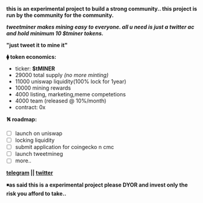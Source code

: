 

**this is an experimental project to build a strong community..
this project is run by the community for the community.**


***tweetminer makes mining easy to everyone.
all u need is just a twitter ac and hold minimum 10 $tminer tokens.***

**"just tweet it to mine it"**



**⧫ token economics:**
* ticker: **$tMINER**
* 29000  total supply *(no more minting)*
* 11000  uniswap liquidity(100% lock for 1year)
* 10000  mining rewards
* 4000 listing, marketing,meme competetions
* 4000  team (released @ 10%/month)
* contract: 0x


**⛕ roadmap:**
- [ ] launch on uniswap
- [ ] locking liquidity
- [ ] submit application for coingecko n cmc
- [ ] launch tweetmineg
- [ ] more..

**[telegram](https://t.me/t_miner/) || 
[twitter](https://twitter.com/tminertoken/)**


◾**as said this is a experimental project please DYOR
and invest only the risk you afford to take..**














